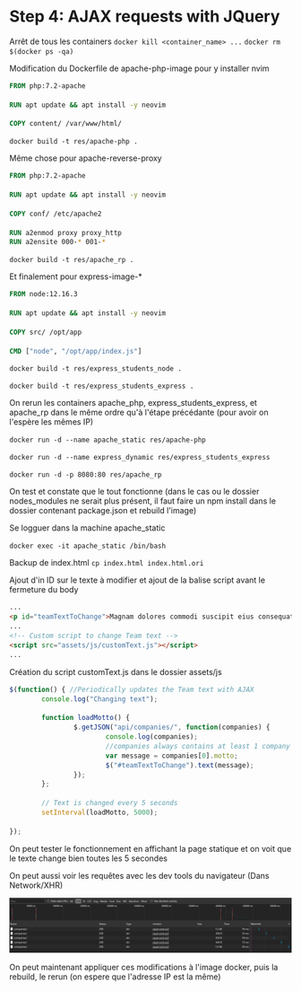 # Step 4: AJAX requests with JQuery

Arrêt de tous les containers
`docker kill <container_name> ...`
`docker rm $(docker ps -qa)`

Modification du Dockerfile de apache-php-image pour y installer nvim

```dockerfile
FROM php:7.2-apache

RUN apt update && apt install -y neovim

COPY content/ /var/www/html/
```

`docker build -t res/apache-php .`



Même chose pour apache-reverse-proxy

```dockerfile
FROM php:7.2-apache

RUN apt update && apt install -y neovim

COPY conf/ /etc/apache2

RUN a2enmod proxy proxy_http
RUN a2ensite 000-* 001-*
```

`docker build -t res/apache_rp .`



Et finalement pour express-image-*

```dockerfile
FROM node:12.16.3

RUN apt update && apt install -y neovim

COPY src/ /opt/app

CMD ["node", "/opt/app/index.js"]
```

`docker build -t res/express_students_node .`

`docker build -t res/express_students_express .`



On rerun les containers apache_php, express_students_express, et apache_rp dans le même ordre qu'à l'étape précédante (pour avoir on l'espère les mêmes IP)

`docker run -d --name apache_static res/apache-php `

`docker run -d --name express_dynamic res/express_students_express`

`docker run -d -p 8080:80 res/apache_rp`

On test et constate que le tout fonctionne (dans le cas ou le dossier nodes_modules ne serait plus présent, il faut faire un npm install dans le dossier contenant package.json et rebuild l'image)



Se logguer dans la machine apache_static

`docker exec -it apache_static /bin/bash`

Backup de index.html `cp index.html index.html.ori`

Ajout d'in ID  sur le texte à modifier et ajout de la balise script avant le fermeture du body

```html
...
<p id="teamTextToChange">Magnam dolores commodi suscipit eius consequatur ex aliquid fuga eum quidem</p>
...
<!-- Custom script to change Team text -->
<script src="assets/js/customText.js"></script>
...
```

Création du script customText.js dans le dossier assets/js

```javascript
$(function() { //Periodically updates the Team text with AJAX
        console.log("Changing text");

        function loadMotto() {
                $.getJSON("api/companies/", function(companies) {
                        console.log(companies);
                        //companies always contains at least 1 company
                        var message = companies[0].motto;
                        $("#teamTextToChange").text(message);
                });
        };
        
        // Text is changed every 5 seconds
        setInterval(loadMotto, 5000);    

});
```

On peut tester le fonctionnement en affichant la page statique et on voit que le texte change bien toutes les 5 secondes

On peut aussi voir les requêtes avec les dev tools du navigateur (Dans Network/XHR)

![](./images/ajaxRequestsOK.png)



On peut maintenant appliquer ces modifications à l'image docker, puis la rebuild, le rerun (on espere que l'adresse IP est la même)